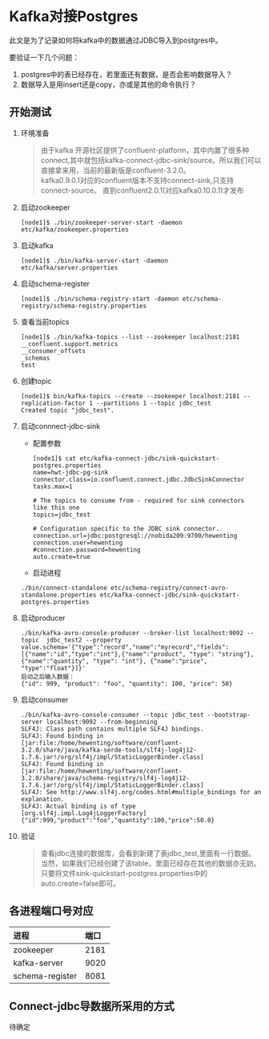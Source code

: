 # Kafka对接Postgres

此文是为了记录如何将kafka中的数据通过JDBC导入到postgres中。

要验证一下几个问题：

1. postgres中的表已经存在，若里面还有数据，是否会影响数据导入？
2. 数据导入是用insert还是copy，亦或是其他的命令执行？

## 开始测试

1. 环境准备
   > 由于kafka 开源社区提供了confluent-platform，其中内置了很多种connect,其中就包括kafka-connect-jdbc-sink/source。所以我们可以直接拿来用，当前的最新版是confluent-3.2.0。  
   > kafka0.9.0.1对应的confluent版本不支持connect-sink,只支持connect-source。 直到confluent2.0.1\(对应kafka0.10.0.1\)才发布
2. 启动zookeeper
   ```
   [node1]$ ./bin/zookeeper-server-start -daemon etc/kafka/zookeeper.properties
   ```
3. 启动kafka
   ```
   [node1]$ ./bin/kafka-server-start -daemon etc/kafka/server.properties
   ```
4. 启动schema-register
   ```
   [node1]$ ./bin/schema-registry-start -daemon etc/schema-registry/schema-registry.properties
   ```
5. 查看当前topics
   ```
   [node1]$ ./bin/kafka-topics --list --zookeeper localhost:2181
   __confluent.support.metrics
   __consumer_offsets
   _schemas
   test
   ```
6. 创建topic
   ```
   [node1]$ bin/kafka-topics --create --zookeeper localhost:2181 --replication-factor 1 --partitions 1 --topic jdbc_test
   Created topic "jdbc_test".
   ```
7. 启动connnect-jdbc-sink

   * 配置参数

     ```
     [node1]$ cat etc/kafka-connect-jdbc/sink-quickstart-postgres.properties
     name=hwt-jdbc-pg-sink
     connector.class=io.confluent.connect.jdbc.JdbcSinkConnector
     tasks.max=1

     # The topics to consume from - required for sink connectors like this one
     topics=jdbc_test

     # Configuration specific to the JDBC sink connector.
     connection.url=jdbc:postgresql://nobida209:9700/hewenting
     connection.user=hewenting
     #connection.password=hewenting
     auto.create=true
     ```

   * 启动进程

   ```
   ./bin/connect-standalone etc/schema-registry/connect-avro-standalone.properties etc/kafka-connect-jdbc/sink-quickstart-postgres.properties
   ```

8. 启动producer
   ```
   ./bin/kafka-avro-console-producer --broker-list localhost:9092 --topic  jdbc_test2 --property value.schema='{"type":"record","name":"myrecord","fields":[{"name":"id","type":"int"},{"name":"product", "type": "string"}, {"name":"quantity", "type": "int"}, {"name":"price", "type":"float"}]}'
   启动之后输入数据：
   {"id": 999, "product": "foo", "quantity": 100, "price": 50}
   ```
9. 启动consumer
   ```
   ./bin/kafka-avro-console-consumer --topic jdbc_test --bootstrap-server localhost:9092 --from-beginning
   SLF4J: Class path contains multiple SLF4J bindings.
   SLF4J: Found binding in [jar:file:/home/hewenting/software/confluent-3.2.0/share/java/kafka-serde-tools/slf4j-log4j12-1.7.6.jar!/org/slf4j/impl/StaticLoggerBinder.class]
   SLF4J: Found binding in [jar:file:/home/hewenting/software/confluent-3.2.0/share/java/schema-registry/slf4j-log4j12-1.7.6.jar!/org/slf4j/impl/StaticLoggerBinder.class]
   SLF4J: See http://www.slf4j.org/codes.html#multiple_bindings for an explanation.
   SLF4J: Actual binding is of type [org.slf4j.impl.Log4jLoggerFactory]
   {"id":999,"product":"foo","quantity":100,"price":50.0}
   ```
10. 验证
    > 查看jdbc连接的数据库，会看到新建了表jdbc\_test,里面有一行数据。
    > 当然，如果我们已经创建了该table，里面已经存在其他的数据亦无妨。只要将文件sink-quickstart-postgres.properties中的 auto.create=false即可。



## 各进程端口号对应

| 进程 | 端口 |
| :--- | :--- |
| zookeeper | 2181 |
| kafka-server | 9020 |
| schema-register | 8081 |



## Connect-jdbc导数据所采用的方式

待确定

